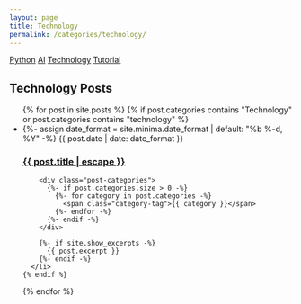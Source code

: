 ```yaml
---
layout: page
title: Technology
permalink: /categories/technology/
---
```


<div class="category-buttons">
  <a href="/categories/python" class="category-button python">Python</a>
  <a href="/categories/ai" class="category-button ai">AI</a>
  <a href="/categories/technology" class="category-button technology">Technology</a>
  <a href="/categories/tutorial" class="category-button tutorial">Tutorial</a>
</div>

<h2>Technology Posts</h2>

<ul class="post-list">
  {% for post in site.posts %}
    {% if post.categories contains "Technology" or post.categories contains "technology" %}
      <li>
        {%- assign date_format = site.minima.date_format | default: "%b %-d, %Y" -%}
        <span class="post-meta">{{ post.date | date: date_format }}</span>
        <h3>
          <a class="post-link" href="{{ post.url | relative_url }}">
            {{ post.title | escape }}
          </a>
        </h3>
        
        <div class="post-categories">
          {%- if post.categories.size > 0 -%}
            {%- for category in post.categories -%}
              <span class="category-tag">{{ category }}</span>
            {%- endfor -%}
          {%- endif -%}
        </div>
        
        {%- if site.show_excerpts -%}
          {{ post.excerpt }}
        {%- endif -%}
      </li>
    {% endif %}
  {% endfor %}
</ul>